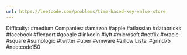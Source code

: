 ```yaml
---
url: https://leetcode.com/problems/time-based-key-value-store
---
```


Difficulty: #medium
Companies: #amazon #apple #atlassian #databricks #facebook #flexport #google #linkedin #lyft #microsoft #netflix #oracle #square #sumologic #twitter #uber #vmware #zillow
Lists: #grind75 #neetcode150